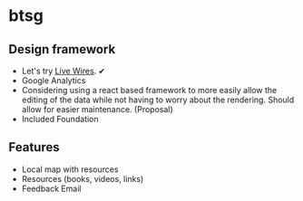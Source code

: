 # btsg

## Design framework

- Let's try [Live Wires](http://www.agnostic.io/livewires). ✔︎
- Google Analytics
- Considering using a react based framework to more easily allow the editing of the data while not having to worry about the rendering.  Should allow for easier maintenance. (Proposal)
- Included Foundation

## Features

- Local map with resources
- Resources (books, videos, links)
- Feedback Email
